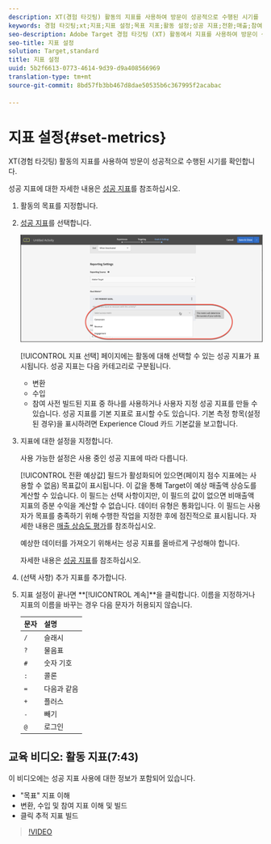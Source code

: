 ```yaml
---
description: XT(경험 타깃팅) 활동의 지표를 사용하여 방문이 성공적으로 수행된 시기를 확인합니다.
keywords: 경험 타깃팅;xt;지표;지표 설정;목표 지표;활동 설정;성공 지표;전환;매출;참여
seo-description: Adobe Target 경험 타깃팅 (XT) 활동에서 지표를 사용하여 방문이 성공했는지 확인합니다.
seo-title: 지표 설정
solution: Target,standard
title: 지표 설정
uuid: 5b2f6613-0773-4614-9d39-d9a408566969
translation-type: tm+mt
source-git-commit: 8bd57fb3bb467d8dae50535b6c367995f2acabac

---
```



# 지표 설정{#set-metrics}

XT(경험 타깃팅) 활동의 지표를 사용하여 방문이 성공적으로 수행된 시기를 확인합니다.

성공 지표에 대한 자세한 내용은  [성공 지표](../../../c-activities/r-success-metrics/success-metrics.md#reference_D011575C85DA48E989A244593D9B9924)를 참조하십시오.

1. 활동의 목표를 지정합니다.
1. [성공 지표](../../../c-activities/r-success-metrics/success-metrics.md#reference_D011575C85DA48E989A244593D9B9924)를 선택합니다.

   ![성공 지표 선택](/help/c-activities/t-experience-target/t-xt-create/assets/ab_metrics-new.png)

   [!UICONTROL 지표 선택] 페이지에는 활동에 대해 선택할 수 있는 성공 지표가 표시됩니다. 성공 지표는 다음 카테고리로 구분됩니다.

   * 변환
   * 수입
   * 참여
   사전 빌드된 지표 중 하나를 사용하거나 사용자 지정 성공 지표를 만들 수 있습니다. 성공 지표를 기본 지표로 표시할 수도 있습니다. 기본 측정 항목(설정된 경우)을 표시하려면 Experience Cloud 카드 기본값을 보고합니다.
1. 지표에 대한 설정을 지정합니다.

   사용 가능한 설정은 사용 중인 성공 지표에 따라 다릅니다.

   [!UICONTROL 전환 예상값] 필드가 활성화되어 있으면(페이지 점수 지표에는 사용할 수 없음) 목표값이 표시됩니다. 이 값을 통해 Target이 예상 매출액 상승도를 계산할 수 있습니다. 이 필드는 선택 사항이지만, 이 필드의 값이 없으면 비매출액 지표의 증분 수익을 계산할 수 없습니다. 데이터 유형은 통화입니다. 이 필드는 사용자가 목표를 충족하기 위해 수행한 작업을 지정한 후에 점진적으로 표시됩니다. 자세한 내용은 [매출 상승도 평가](../../../administrating-target/r-target-account-preferences/estimating-lift-in-revenue.md#concept_32F875D8F91349CE86AF391F65BEAEEE)를 참조하십시오.

   예상한 데이터를 가져오기 위해서는 성공 지표를 올바르게 구성해야 합니다.

   자세한 내용은 [성공 지표](../../../c-activities/r-success-metrics/success-metrics.md#reference_D011575C85DA48E989A244593D9B9924)를 참조하십시오.
1. (선택 사항) 추가 지표를 추가합니다.
1. 지표 설정이 끝나면 **[!UICONTROL 계속]**을 클릭합니다.
이름을 지정하거나 지표의 이름을 바꾸는 경우 다음 문자가 허용되지 않습니다.

   | 문자 | 설명 |
   |--- |--- |
   | `/` | 슬래시 |
   | `?` | 물음표 |
   | `#` | 숫자 기호 |
   | `:` | 콜론 |
   | `=` | 다음과 같음 |
   | `+` | 플러스 |
   | `-` | 빼기 |
   | `@` | 로그인 |

## 교육 비디오: 활동 지표(7:43)

이 비디오에는 성공 지표 사용에 대한 정보가 포함되어 있습니다.

* &quot;목표&quot; 지표 이해
* 변환, 수입 및 참여 지표 이해 및 빌드
* 클릭 추적 지표 빌드

>[!VIDEO](https://video.tv.adobe.com/v/17380?captions=kor)
